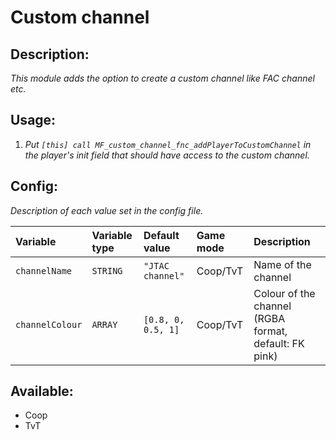 # Custom channel
## Description:
_This module adds the option to create a custom channel like FAC channel etc._

## Usage:
1. _Put `[this] call MF_custom_channel_fnc_addPlayerToCustomChannel` in the player's init field that should have access to the custom channel._

## Config:
_Description of each value set in the config file._

| Variable        | Variable type | Default value      | Game mode  | Description                                           |
|:--------------- |:------------- |:------------------ |:---------- |:----------------------------------------------------- |
| `channelName`   | `STRING`      | `"JTAC channel"`   | Coop/TvT   | Name of the channel                                   |
| `channelColour` | `ARRAY`       | `[0.8, 0, 0.5, 1]` | Coop/TvT   | Colour of the channel (RGBA format, default: FK pink) |

## Available:
 - Coop
 - TvT

